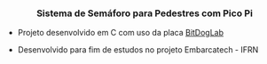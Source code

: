 ### <div align="center">Sistema de Semáforo para Pedestres com Pico Pi</div>  
  

- Projeto desenvolvido em C com uso da placa [BitDogLab](https://github.com/BitDogLab/BitDogLab)  
  

- Desenvolvido para fim de estudos no projeto Embarcatech - IFRN  

